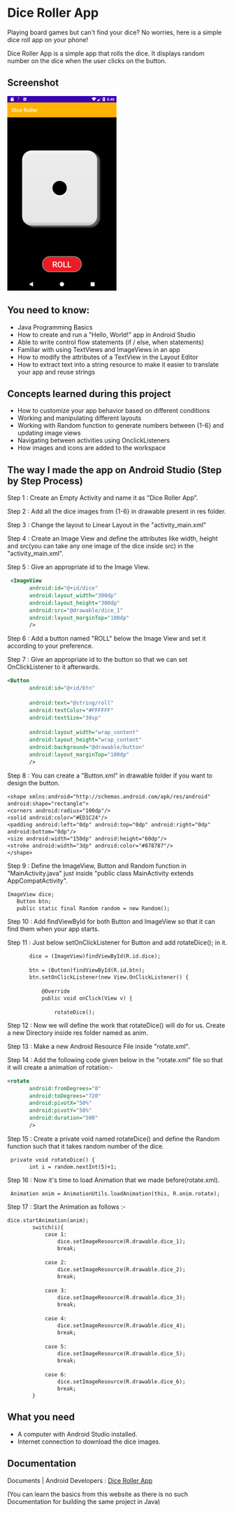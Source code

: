 # Dice Roller App
Playing board games but can't find your dice? No worries, here is a simple dice roll app on your phone!

Dice Roller App is a simple app that rolls the dice. It displays random number on the dice when the user clicks on the button.

## Screenshot
![screenshot](app/src/main/res/drawable-v24/screenshot.png)

## You need to know:
- Java Programming Basics
- How to create and run a "Hello, World!" app in Android Studio
- Able to write control flow statements (if / else, when statements)
- Familiar with using TextViews and ImageViews in an app
- How to modify the attributes of a TextView in the Layout Editor
- How to extract text into a string resource to make it easier to translate your app and reuse strings


## Concepts learned during this project
- How to customize your app behavior based on different conditions
- Working and manipulating different layouts
- Working with Random function to generate numbers between {1-6} and updating image views
- Navigating between activities using OnclickListeners
- How images and icons are added to the workspace

## The way I made the app on Android Studio (Step by Step Process)
 Step 1 : Create an Empty Activity and name it as "Dice Roller App".

 Step 2 : Add all the dice images from {1-6} in drawable present in res folder.

 Step 3 : Change the layout to Linear Layout in the "activity_main.xml"

 Step 4 : Create an Image View and define the attributes like width, height and src(you can take any one image of the dice inside src) in the "activity_main.xml".

 Step 5 : Give an appropriate id to the Image View.
 ```xml
  <ImageView
        android:id="@+id/dice"
        android:layout_width="300dp"
        android:layout_height="300dp"
        android:src="@drawable/dice_1"
        android:layout_marginTop="100dp"
        />
 ```
 Step 6 : Add a button named "ROLL" below the Image View and set it according to your preference.

 Step 7 : Give an appropriate id to the button so that we can set OnClickListener to it afterwards.
 ```xml
 <Button
        android:id="@+id/btn"

        android:text="@string/roll"
        android:textColor="#FFFFFF"
        android:textSize="30sp"

        android:layout_width="wrap_content"
        android:layout_height="wrap_content"
        android:background="@drawable/button"
        android:layout_marginTop="100dp"
        />
 ```
 Step 8 : You can create a "Button.xml" in drawable folder if you want to design the button.
 ```
 <shape xmlns:android="http://schemas.android.com/apk/res/android" android:shape="rectangle">
<corners android:radius="100dp"/>
<solid android:color="#ED1C24"/>
<padding android:left="0dp" android:top="0dp" android:right="0dp" android:bottom="0dp"/>
<size android:width="150dp" android:height="60dp"/>
<stroke android:width="3dp" android:color="#878787"/>
</shape>
 ```
 Step 9 : Define the ImageView, Button and Random function in "MainActivity.java" just inside "public class MainActivity extends AppCompatActivity".
 ```
 ImageView dice;
    Button btn;
    public static final Random random = new Random();
 ```
 Step 10 : Add findViewById for both Button and ImageView so that it can find them when your app starts.

 Step 11 : Just below setOnClickListener for Button and add rotateDice(); in it.
 ```
        dice = (ImageView)findViewById(R.id.dice);

        btn = (Button)findViewById(R.id.btn);
        btn.setOnClickListener(new View.OnClickListener() {

            @Override
            public void onClick(View v) {

                rotateDice();
 ```
 Step 12 : Now we will define the work that rotateDice() will do for us. Create a new Directory inside res folder named as anim.

 Step 13 : Make a new Android Resource File inside "rotate.xml".

 Step 14 : Add the following code given below in the "rotate.xml" file so that it will create a animation of rotation:-
 ```xml
 <rotate
        android:fromDegrees="0"
        android:toDegrees="720"
        android:pivotX="50%"
        android:pivotY="50%"
        android:duration="500"
        />
 ```
 Step 15 : Create a private void named rotateDice() and define the Random function such that it takes random number of the dice.
 ```
  private void rotateDice() {
        int i = random.nextInt(5)+1;
 ```
 Step 16 : Now it's time to load Animation that we made before(rotate.xml).
 ```
  Animation anim = AnimationUtils.loadAnimation(this, R.anim.rotate);
 ```
 Step 17 : Start the Animation as follows :-
```
dice.startAnimation(anim);
        switch(i){
            case 1:
                dice.setImageResource(R.drawable.dice_1);
                break;

            case 2:
                dice.setImageResource(R.drawable.dice_2);
                break;

            case 3:
                dice.setImageResource(R.drawable.dice_3);
                break;

            case 4:
                dice.setImageResource(R.drawable.dice_4);
                break;

            case 5:
                dice.setImageResource(R.drawable.dice_5);
                break;

            case 6:
                dice.setImageResource(R.drawable.dice_6);
                break;
        }
```
## What you need
- A computer with Android Studio installed.
- Internet connection to download the dice images.

## Documentation
Documents | Android Developers : [Dice Roller App](https://developer.android.com/codelabs/basic-android-kotlin-training-dice-roller-images?hl=fr-MA#0)

(You can learn the basics from this website as there is no such Documentation for building the same project in Java)


